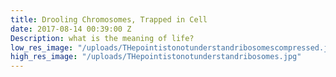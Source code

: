 ```yaml
---
title: Drooling Chromosomes, Trapped in Cell
date: 2017-08-14 00:39:00 Z
Description: what is the meaning of life?
low_res_image: "/uploads/THepointistonotunderstandribosomescompressed.jpg"
high_res_image: "/uploads/THepointistonotunderstandribosomes.jpg"
---
```


